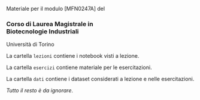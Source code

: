 Materiale per il modulo [MFN0247A] del

### Corso di Laurea Magistrale in<br> Biotecnologie Industriali

Università di Torino

La cartella `lezioni` contiene i notebook visti a lezione.

La cartella `esercizi` contiene materiale per le esercitazioni.

La cartella `dati` contiene i dataset considerati a lezione e nelle esercitazioni.

*Tutto il resto è da ignorare*.



<!--Si consiglia di navigare la repositoria con [Binder](https://mybinder.org/v2/gh/domenicozambella/BioTeMo19/master)(anche se ci mette del tempo a caricare).

Potete anche andare direttamente al [Diario delle Lezioni](https://mybinder.org/v2/gh/domenicozambella/BioTeMo19/master?filepath=lezioni/00_DiarioLezioni.ipynb) nella cartella `lezioni`. -->
